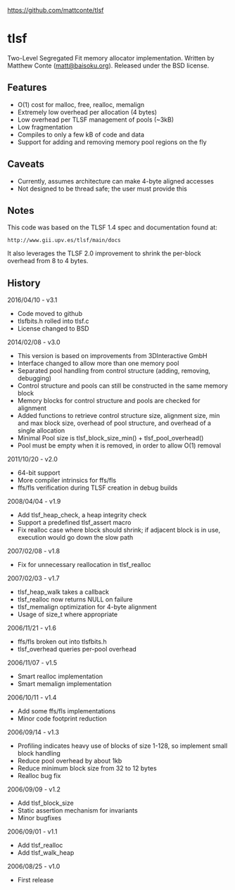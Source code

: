 https://github.com/mattconte/tlsf

# tlsf
Two-Level Segregated Fit memory allocator implementation.
Written by Matthew Conte (matt@baisoku.org).
Released under the BSD license.

Features
--------
  * O(1) cost for malloc, free, realloc, memalign
  * Extremely low overhead per allocation (4 bytes)
  * Low overhead per TLSF management of pools (~3kB)
  * Low fragmentation
  * Compiles to only a few kB of code and data
  * Support for adding and removing memory pool regions on the fly

Caveats
-------
  * Currently, assumes architecture can make 4-byte aligned accesses
  * Not designed to be thread safe; the user must provide this

Notes
-----
This code was based on the TLSF 1.4 spec and documentation found at:

	http://www.gii.upv.es/tlsf/main/docs

It also leverages the TLSF 2.0 improvement to shrink the per-block overhead from 8 to 4 bytes.

History
-------
2016/04/10 - v3.1
  * Code moved to github
  * tlsfbits.h rolled into tlsf.c
  * License changed to BSD

2014/02/08 - v3.0
  * This version is based on improvements from 3DInteractive GmbH
  * Interface changed to allow more than one memory pool
  * Separated pool handling from control structure (adding, removing, debugging)
  * Control structure and pools can still be constructed in the same memory block
  * Memory blocks for control structure and pools are checked for alignment
  * Added functions to retrieve control structure size, alignment size, min and max block size, overhead of pool structure, and overhead of a single allocation
  * Minimal Pool size is tlsf_block_size_min() + tlsf_pool_overhead()
  * Pool must be empty when it is removed, in order to allow O(1) removal

2011/10/20 - v2.0
  * 64-bit support
  * More compiler intrinsics for ffs/fls
  * ffs/fls verification during TLSF creation in debug builds

2008/04/04 - v1.9
  * Add tlsf_heap_check, a heap integrity check
  * Support a predefined tlsf_assert macro
  * Fix realloc case where block should shrink; if adjacent block is in use, execution would go down the slow path

2007/02/08 - v1.8
  * Fix for unnecessary reallocation in tlsf_realloc

2007/02/03 - v1.7
  * tlsf_heap_walk takes a callback
  * tlsf_realloc now returns NULL on failure
  * tlsf_memalign optimization for 4-byte alignment
  * Usage of size_t where appropriate

2006/11/21 - v1.6
  * ffs/fls broken out into tlsfbits.h
  * tlsf_overhead queries per-pool overhead

2006/11/07 - v1.5
  * Smart realloc implementation
  * Smart memalign implementation

2006/10/11 - v1.4
  * Add some ffs/fls implementations
  * Minor code footprint reduction

2006/09/14 - v1.3
  * Profiling indicates heavy use of blocks of size 1-128, so implement small block handling
  * Reduce pool overhead by about 1kb
  * Reduce minimum block size from 32 to 12 bytes
  * Realloc bug fix

2006/09/09 - v1.2
  * Add tlsf_block_size
  * Static assertion mechanism for invariants
  * Minor bugfixes 

2006/09/01 - v1.1
  * Add tlsf_realloc
  * Add tlsf_walk_heap

2006/08/25 - v1.0
  * First release
